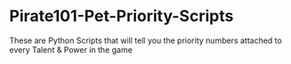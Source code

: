 # Pirate101-Pet-Priority-Scripts
These are Python Scripts that will tell you the priority numbers attached to every Talent &amp; Power in the game
